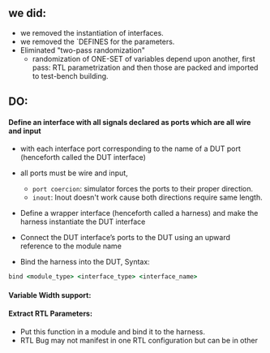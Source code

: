 ## we did:
- we removed the instantiation of interfaces.
- we removed the `DEFINES for the parameters.
- Eliminated "two-pass randomization"
  - randomization of ONE-SET of variables depend upon another, first pass: RTL parametrization and then those are packed and imported to test-bench building.

## DO:
#### Define an interface with all signals declared as ports which are all wire and input
- with each interface port corresponding to the name of a DUT port (henceforth called the DUT interface)
- all ports must be wire and input,
  - `port coercion`: simulator forces the ports to their proper direction.
  -  `inout`: Inout doesn't work cause both directions require same length.
    
- Define a wrapper interface (henceforth called a harness) and make the harness instantiate the DUT interface
- Connect the DUT interface’s ports to the DUT using an upward reference to the module name

- Bind the harness into the DUT, Syntax:
```ruby
bind <module_type> <interface_type> <interface_name>
```

#### Variable Width support:
#### Extract RTL Parameters: 
- Put this function in a module and bind it to the harness.
- RTL Bug may not manifest in one RTL configuration but can be in other


